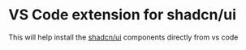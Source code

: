 # VS Code extension for shadcn/ui

This will help install the [shadcn/ui](https://ui.shadcn.com) components directly from vs code

